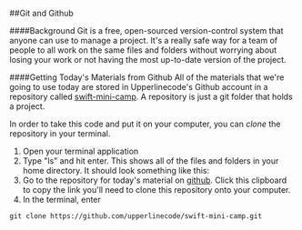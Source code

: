 ##Git and Github

####Background
Git is a free, open-sourced version-control system that anyone can use to manage a project. It's a really safe way for a team of people to all work on the same files and folders without worrying about losing your work or not having the most up-to-date version of the project.

####Getting Today's Materials from Github
All of the materials that we're going to use today are stored in Upperlinecode's Github account in a repository called [swift-mini-camp](https://github.com/upperlinecode/swift-mini-camp). A repository is just a git folder that holds a project.

In order to take this code and put it on your computer, you can *clone* the repository in your terminal.

1. Open your terminal application
2. Type "ls" and hit enter. This shows all of the files and folders in your home directory. It should look something like this:
3. Go to the repository for today's material on [github](https://github.com/upperlinecode/swift-mini-camp). Click this clipboard to copy the link you'll need to clone this repository onto your computer.
4. In the terminal, enter 
```terminal
git clone https://github.com/upperlinecode/swift-mini-camp.git
```
